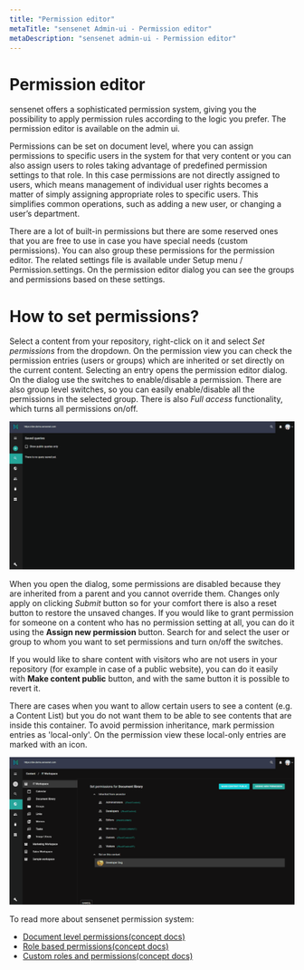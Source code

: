```yaml
---
title: "Permission editor"
metaTitle: "sensenet Admin-ui - Permission editor"
metaDescription: "sensenet admin-ui - Permission editor"
---
```

# Permission editor

sensenet offers a sophisticated permission system, giving you the possibility to apply permission rules according to the logic you prefer. The permission editor is available on the admin ui.

Permissions can be set on document level, where you can assign permissions to specific users in the system for that very content or you can also assign users to roles taking advantage of predefined permission settings to that role. In this case permissions are not directly assigned to users, which means management of individual user rights becomes a matter of simply assigning appropriate roles to specific users. This simplifies common operations, such as adding a new user, or changing a user’s department.

<note>
There are a lot of built-in permissions but there are some reserved ones that you are free to use in case you have special needs (custom permissions). You can also group these permissions for the permission editor. The related settings file is available under Setup menu / Permission.settings. On the permission editor dialog you can see the groups and permissions based on these settings.
</note>

# How to set permissions?
Select a content from your repository, right-click on it and select *Set permissions* from the dropdown. On the permission view you can check the permission entries (users or groups) which are inherited or set directly on the current content. Selecting an entry opens the permission editor dialog.
On the dialog use the switches to enable/disable a permission. There are also group level switches, so you can easily enable/disable all the permissions in the selected group. There is also *Full access* functionality, which turns all permissions on/off.

![permission_how_to_use](../img/permission_how_to_use.gif)

When you open the dialog, some permissions are disabled because they are inherited from a parent and you cannot override them. Changes only apply on clicking *Submit* button so for your comfort there is also a reset button to restore the unsaved changes.
If you would like to grant permission for someone on a content who has no permission setting at all, you can do it using the **Assign new permission** button. Search for and select the user or group to whom you want to set permissions and turn on/off the switches.

If you would like to share content with visitors who are not users in your repository (for example in case of a public website), you can do it easily with **Make content public** button, and with the same button it is possible to revert it.

There are cases when you want to allow certain users to see a content (e.g. a Content List) but you do not want them to be able to see contents that are inside this container. To avoid permission inheritance, mark permission entries as 'local-only'. On the permission view these local-only entries are marked with an icon.

![permission_local_only](../img/permission_local_only.gif)

To read more about sensenet permission system:
- [Document level permissions(concept docs)](/concepts/user-and-permission-management/02-document-level-permissions)
- [Role based permissions(concept docs)](/concepts/user-and-permission-management/03-role-based-permissions)
- [Custom roles and permissions(concept docs)](/concepts/user-and-permission-management/04-custom-roles-and-permissions)
